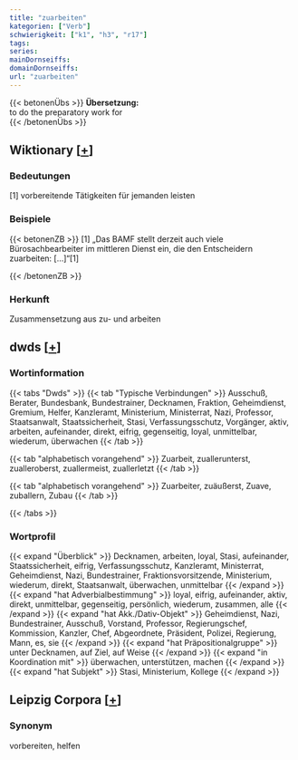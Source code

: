 ```yaml
---
title: "zuarbeiten"
kategorien: ["Verb"]
schwierigkeit: ["k1", "h3", "r17"]
tags:
series:
mainDornseiffs:
domainDornseiffs:
url: "zuarbeiten"
---
```


{{< betonenÜbs >}}
**Übersetzung:**  
to do the preparatory  work  for  
{{< /betonenÜbs >}}

## Wiktionary [[+](https://de.wiktionary.org/wiki/zuarbeiten)]

### Bedeutungen
[1] vorbereitende Tätigkeiten für jemanden leisten  

### Beispiele
{{< betonenZB >}}
[1] „Das BAMF stellt derzeit auch viele Bürosachbearbeiter im mittleren Dienst ein, die den Entscheidern zuarbeiten: […]“[1]  

{{< /betonenZB >}}
### Herkunft
Zusammensetzung aus zu- und arbeiten  



## dwds [[+](https://www.dwds.de/wb/zuarbeiten)]

### Wortinformation
{{< tabs "Dwds" >}}
{{< tab "Typische Verbindungen" >}}
Ausschuß, Berater, Bundesbank, Bundestrainer, Decknamen, Fraktion, Geheimdienst, Gremium, Helfer, Kanzleramt, Ministerium, Ministerrat, Nazi, Professor, Staatsanwalt, Staatssicherheit, Stasi, Verfassungsschutz, Vorgänger, aktiv, arbeiten, aufeinander, direkt, eifrig, gegenseitig, loyal, unmittelbar, wiederum, überwachen
{{< /tab >}}

{{< tab "alphabetisch vorangehend" >}}
Zuarbeit, zuallerunterst, zualleroberst, zuallermeist, zuallerletzt
{{< /tab >}}

{{< tab "alphabetisch vorangehend" >}}
Zuarbeiter, zuäußerst, Zuave, zuballern, Zubau
{{< /tab >}}

{{< /tabs >}}

### Wortprofil
{{< expand "Überblick" >}} Decknamen, arbeiten, loyal, Stasi, aufeinander, Staatssicherheit, eifrig, Verfassungsschutz, Kanzleramt, Ministerrat, Geheimdienst, Nazi, Bundestrainer, Fraktionsvorsitzende, Ministerium, wiederum, direkt, Staatsanwalt, überwachen, unmittelbar {{< /expand >}}
{{< expand "hat Adverbialbestimmung" >}} loyal, eifrig, aufeinander, aktiv, direkt, unmittelbar, gegenseitig, persönlich, wiederum, zusammen, alle {{< /expand >}}
{{< expand "hat Akk./Dativ-Objekt" >}} Geheimdienst, Nazi, Bundestrainer, Ausschuß, Vorstand, Professor, Regierungschef, Kommission, Kanzler, Chef, Abgeordnete, Präsident, Polizei, Regierung, Mann, es, sie {{< /expand >}}
{{< expand "hat Präpositionalgruppe" >}} unter Decknamen, auf Ziel, auf Weise {{< /expand >}}
{{< expand "in Koordination mit" >}} überwachen, unterstützen, machen {{< /expand >}}
{{< expand "hat Subjekt" >}} Stasi, Ministerium, Kollege {{< /expand >}}

## Leipzig Corpora [[+](https://corpora.uni-leipzig.de/en/res?word=zuarbeiten&corpusId=deu_newscrawl-public_2018)]


### Synonym
vorbereiten, helfen

